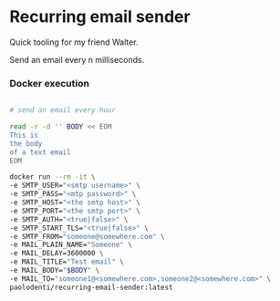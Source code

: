 # Recurring email sender

Quick tooling for my friend Walter.

Send an email every n milliseconds.

### Docker execution

```bash

# send an email every hour

read -r -d '' BODY << EOM
This is
the body
of a text email
EOM

docker run --rm -it \
-e SMTP_USER="<smtp username>" \
-e SMTP_PASS="<mtp password>" \
-e SMTP_HOST="<the smtp host>" \
-e SMTP_PORT="<the smtp port>" \
-e SMTP_AUTH="<true|false>" \
-e SMTP_START_TLS="<true|false>" \
-e SMTP_FROM="someone@somewhere.com" \
-e MAIL_PLAIN_NAME="Someone" \
-e MAIL_DELAY=3600000 \
-e MAIL_TITLE="Test email" \
-e MAIL_BODY="$BODY" \
-e MAIL_TO="someone1@<somewhere.com>,someone2@<somewhere.com>" \
paolodenti/recurring-email-sender:latest
```
